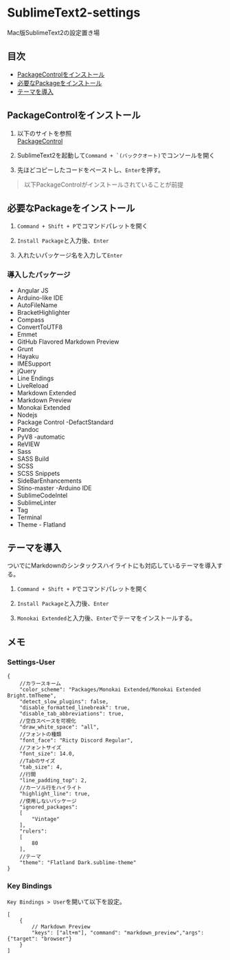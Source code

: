 SublimeText2-settings
=====================

Mac版SublimeText2の設定置き場

## 目次
* [PackageControlをインストール](#how-to-install)  
* [必要なPackageをインストール](#Add-Package)  
* [テーマを導入](#Add-Thema)   

## <a name="how-to-install">PackageControlをインストール
1. 以下のサイトを参照  
[PackageControl](https://sublime.wbond.net/installation#st2)

2. SublimeText2を起動して``Command + `(バッククオート)``でコンソールを開く

3. 先ほどコピーしたコードをペーストし、`Enter`を押す。

> 以下PackageControlがインストールされていることが前提

## <a name="Add-Package">必要なPackageをインストール
1. `Command + Shift + P`でコマンドパレットを開く

2. `Install Package`と入力後、`Enter`

3. 入れたいパッケージ名を入力して`Enter`

### 導入したパッケージ
* Angular JS
* Arduino-like IDE
* AutoFileName
* BracketHighlighter
* Compass
* ConvertToUTF8
* Emmet
* GitHub Flavored Markdown Preview
* Grunt
* Hayaku
* IMESupport
* jQuery
* Line Endings
* LiveReload
* Markdown Extended
* Markdown Preview
* Monokai Extended
* Nodejs
* Package Control -DefactStandard
* Pandoc
* PyV8 -automatic
* ReVIEW
* Sass
* SASS Build
* SCSS
* SCSS Snippets
* SideBarEnhancements
* Stino-master -Arduino IDE
* SublimeCodeIntel
* SublimeLinter
* Tag
* Terminal
* Theme - Flatland

## <a name="Add-Thema">テーマを導入
ついでにMarkdownのシンタックスハイライトにも対応しているテーマを導入する。  

1.  `Command + Shift + P`でコマンドパレットを開く

2. `Install Package`と入力後、`Enter`

3. `Monokai Extended`と入力後、`Enter`でテーマをインストールする。


## メモ
### Settings-User

	{
		//カラースキーム
		"color_scheme": "Packages/Monokai Extended/Monokai Extended Bright.tmTheme",
		"detect_slow_plugins": false,
		"disable_formatted_linebreak": true,
		"disable_tab_abbreviations": true,
		//空白スペースを可視化
		"draw_white_space": "all",
		//フォントの種類
		"font_face": "Ricty Discord Regular",
		//フォントサイズ
		"font_size": 14.0,
		//Tabのサイズ
		"tab_size": 4,
		//行間
		"line_padding_top": 2,
		//カーソル行をハイライト
		"highlight_line": true,
		//使用しないパッケージ
		"ignored_packages":
		[
			"Vintage"
		],
		"rulers":
		[
			80
		],
		//テーマ
		"theme": "Flatland Dark.sublime-theme"
	}


### Key Bindings
`Key Bindings > User`を開いて以下を設定。  

	[
		{ 
			// Markdown Preview
			"keys": ["alt+m"], "command": "markdown_preview","args": {"target": "browser"}
		}
	]
